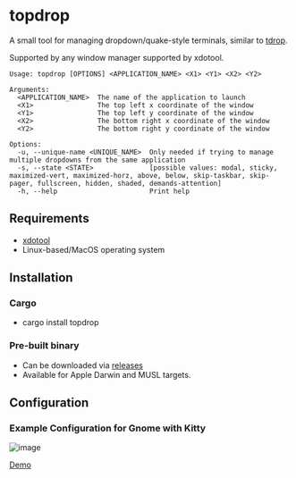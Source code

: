 # topdrop

A small tool for managing dropdown/quake-style terminals, similar to [tdrop](https://github.com/noctuid/tdrop).

Supported by any window manager supported by xdotool.

```
Usage: topdrop [OPTIONS] <APPLICATION_NAME> <X1> <Y1> <X2> <Y2>

Arguments:
  <APPLICATION_NAME>  The name of the application to launch
  <X1>                The top left x coordinate of the window
  <Y1>                The top left y coordinate of the window
  <X2>                The bottom right x coordinate of the window
  <Y2>                The bottom right y coordinate of the window

Options:
  -u, --unique-name <UNIQUE_NAME>  Only needed if trying to manage multiple dropdowns from the same application
  -s, --state <STATE>              [possible values: modal, sticky, maximized-vert, maximized-horz, above, below, skip-taskbar, skip-pager, fullscreen, hidden, shaded, demands-attention]
  -h, --help                       Print help
```

## Requirements

- [xdotool](https://github.com/jordansissel/xdotool)
- Linux-based/MacOS operating system

## Installation

### Cargo
- cargo install topdrop

### Pre-built binary
- Can be downloaded via [releases](https://github.com/dob9601/topdrop/releases/latest)
- Available for Apple Darwin and MUSL targets.

## Configuration

### Example Configuration for Gnome with Kitty
![image](https://github.com/dob9601/topdrop/assets/24723950/04d77fa8-0c34-4102-8321-f547ce775766)

[Demo](https://github.com/dob9601/topdrop/assets/24723950/0bf3c1ef-c74e-4b3a-b1d1-7deab263b72b)
